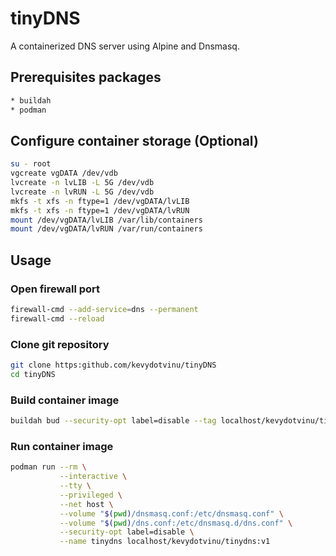 # tinyDNS
A containerized DNS server using Alpine and Dnsmasq.

## Prerequisites packages
```bash
* buildah
* podman
```

## Configure container storage (Optional)
```bash
su - root
vgcreate vgDATA /dev/vdb
lvcreate -n lvLIB -L 5G /dev/vdb
lvcreate -n lvRUN -L 5G /dev/vdb
mkfs -t xfs -n ftype=1 /dev/vgDATA/lvLIB
mkfs -t xfs -n ftype=1 /dev/vgDATA/lvRUN
mount /dev/vgDATA/lvLIB /var/lib/containers
mount /dev/vgDATA/lvRUN /var/run/containers
```

## Usage
### Open firewall port
```bash
firewall-cmd --add-service=dns --permanent
firewall-cmd --reload
```

### Clone git repository
```bash
git clone https:github.com/kevydotvinu/tinyDNS
cd tinyDNS
```

### Build container image
```bash
buildah bud --security-opt label=disable --tag localhost/kevydotvinu/tinydns:v1 .
```

### Run container image
```bash
podman run --rm \
           --interactive \
           --tty \
           --privileged \
           --net host \
           --volume "$(pwd)/dnsmasq.conf:/etc/dnsmasq.conf" \
           --volume "$(pwd)/dns.conf:/etc/dnsmasq.d/dns.conf" \
           --security-opt label=disable \
           --name tinydns localhost/kevydotvinu/tinydns:v1
```
